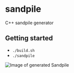 # sandpile
C++ sandpile generator

## Getting started
 - `./build.sh`
 - `./sandpile`

![Image of generated Sandpile](http://i.imgur.com/XxGKogQ.png)
